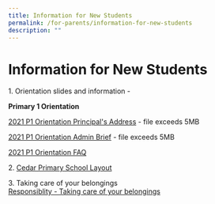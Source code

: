 ```yaml
---
title: Information for New Students
permalink: /for-parents/information-for-new-students
description: ""
---
```

# **Information for New Students**

1\. Orientation slides and information -  
  

**Primary 1 Orientation** 

[2021 P1 Orientation Principal's Address](https://cedarpri-moe-edu-sg-admin.cwp.sg/qql/slot/u536/Parents/2021/1.%202021%20P1%20Orientation%20Principal's%20Address.pdf)  - file exceeds 5MB

[2021 P1 Orientation Admin Brief](https://cedarpri-moe-edu-sg-admin.cwp.sg/qql/slot/u536/Parents/2021/2.%202021%20P1%20Orientation%20Admin%20Brief.pdf)  - file exceeds 5MB

[2021 P1 Orientation FAQ](/files/2021%20P1%20Orientation%20FAQ.pdf)

  
  
2. [Cedar Primary School Layout](/files/Cedar%20Primary%20School%20Layout%20(2019).pdf)  
  
  
3\. Taking care of your belongings  
[Responsiblity - Taking care of your belongings](/files/Responsiblity%20-%20Taking%20care%20of%20your%20belongings.pdf)